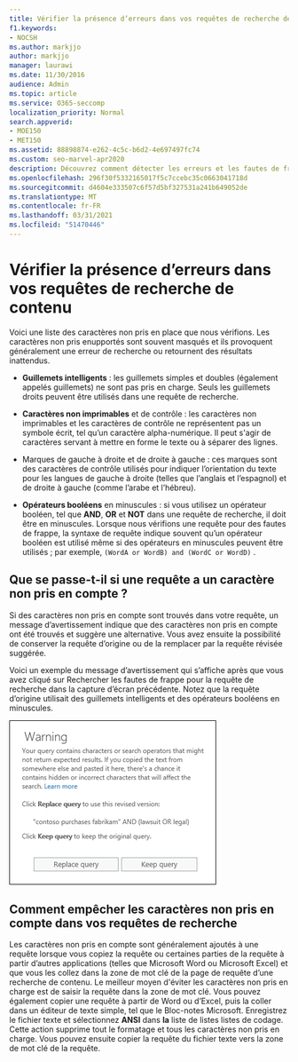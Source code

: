```yaml
---
title: Vérifier la présence d’erreurs dans vos requêtes de recherche de contenu
f1.keywords:
- NOCSH
ms.author: markjjo
author: markjjo
manager: laurawi
ms.date: 11/30/2016
audience: Admin
ms.topic: article
ms.service: O365-seccomp
localization_priority: Normal
search.appverid:
- MOE150
- MET150
ms.assetid: 88898874-e262-4c5c-b6d2-4e697497fc74
ms.custom: seo-marvel-apr2020
description: Découvrez comment détecter les erreurs et les fautes de frappe dans votre requête par mot clé pour la recherche de contenu, avant d’effectuer la recherche.
ms.openlocfilehash: 296f30f5332165017f5c7ccebc35c0663041718d
ms.sourcegitcommit: d4604e333507c6f57d5bf327531a241b649052de
ms.translationtype: MT
ms.contentlocale: fr-FR
ms.lasthandoff: 03/31/2021
ms.locfileid: "51470446"
---
```

# <a name="check-your-content-search-query-for-errors"></a>Vérifier la présence d’erreurs dans vos requêtes de recherche de contenu
  
Voici une liste des caractères non pris en place que nous vérifions. Les caractères non pris enupportés sont souvent masqués et ils provoquent généralement une erreur de recherche ou retournent des résultats inattendus.
  
- **Guillemets intelligents** : les guillemets simples et doubles (également appelés guillemets) ne sont pas pris en charge. Seuls les guillemets droits peuvent être utilisés dans une requête de recherche. 

- **Caractères non imprimables** et de contrôle : les caractères non imprimables et les caractères de contrôle ne représentent pas un symbole écrit, tel qu’un caractère alpha-numérique. Il peut s'agir de caractères servant à mettre en forme le texte ou à séparer des lignes. 

-  Marques de gauche à droite et de droite à gauche : ces marques sont des caractères de contrôle utilisés pour indiquer l’orientation du texte pour les langues de gauche à droite (telles que l’anglais et l’espagnol) et de droite à gauche (comme l’arabe et l’hébreu).

- **Opérateurs booléens** en minuscules : si vous utilisez un opérateur booléen, tel que **AND**, **OR** et **NOT** dans une requête de recherche, il doit être en minuscules. Lorsque nous vérifions une requête pour des fautes de frappe, la syntaxe de requête indique souvent qu’un opérateur booléen est utilisé même si des opérateurs en minuscules peuvent être utilisés ; par exemple,  `(WordA or WordB) and (WordC or WordD)` .

## <a name="what-happens-if-a-query-has-an-unsupported-character"></a>Que se passe-t-il si une requête a un caractère non pris en compte ?

Si des caractères non pris en compte sont trouvés dans votre requête, un message d’avertissement indique que des caractères non pris en compte ont été trouvés et suggère une alternative. Vous avez ensuite la possibilité de conserver la requête d’origine ou de la remplacer par la requête révisée suggérée.

Voici un exemple du message d’avertissement qui s’affiche après que vous avez cliqué sur Rechercher les fautes de frappe pour la requête de recherche dans la capture d’écran précédente.  Notez que la requête d’origine utilisait des guillemets intelligents et des opérateurs booléens en minuscules.
  
![Un message d’avertissement s’affiche avec une révision suggérée pour votre requête](../media/23214b30-8e52-412c-bd80-63fb1b3ed52d.png)
  
## <a name="how-to-prevent-unsupported-characters-in-your-search-queries"></a>Comment empêcher les caractères non pris en compte dans vos requêtes de recherche

Les caractères non pris en compte sont généralement ajoutés à une requête lorsque vous copiez la requête ou certaines parties de la requête à partir d’autres applications (telles que Microsoft Word ou Microsoft Excel) et que vous les collez dans la zone de mot clé de la page de requête d’une recherche de contenu. Le meilleur moyen d'éviter les caractères non pris en charge est de saisir la requête dans la zone de mot clé. Vous pouvez également copier une requête à partir de Word ou d’Excel, puis la coller dans un éditeur de texte simple, tel que le Bloc-notes Microsoft. Enregistrez le fichier texte et sélectionnez **ANSI** dans **la** liste de listes listes de codage. Cette action supprime tout le formatage et tous les caractères non pris en charge. Vous pouvez ensuite copier la requête du fichier texte vers la zone de mot clé de la requête. 
